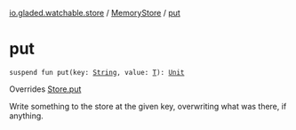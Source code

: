 [io.gladed.watchable.store](../index.md) / [MemoryStore](index.md) / [put](./put.md)

# put

`suspend fun put(key: `[`String`](https://kotlinlang.org/api/latest/jvm/stdlib/kotlin/-string/index.html)`, value: `[`T`](index.md#T)`): `[`Unit`](https://kotlinlang.org/api/latest/jvm/stdlib/kotlin/-unit/index.html)

Overrides [Store.put](../-store/put.md)

Write something to the store at the given key, overwriting what was there, if anything.

